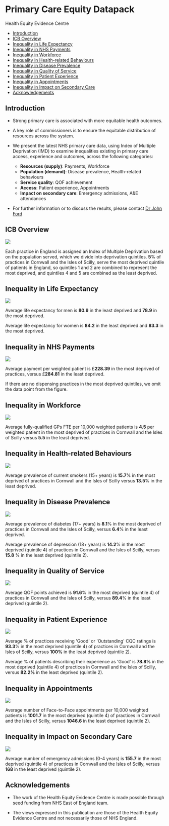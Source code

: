 # Primary Care Equity Datapack
Health Equity Evidence Centre

- [Introduction](#introduction)
- [ICB Overview](#icb-overview)
- [Inequality in Life Expectancy](#inequality-in-life-expectancy)
- [Inequality in NHS Payments](#inequality-in-nhs-payments)
- [Inequality in Workforce](#inequality-in-workforce)
- [Inequality in Health-related
  Behaviours](#inequality-in-health-related-behaviours)
- [Inequality in Disease Prevalence](#inequality-in-disease-prevalence)
- [Inequality in Quality of Service](#inequality-in-quality-of-service)
- [Inequality in Patient Experience](#inequality-in-patient-experience)
- [Inequality in Appointments](#inequality-in-appointments)
- [Inequality in Impact on Secondary
  Care](#inequality-in-impact-on-secondary-care)
- [Acknowledgements](#acknowledgements)

## Introduction

- Strong primary care is associated with more equitable health outcomes.

- A key role of commissioners is to ensure the equitable distribution of
  resources across the system.

- We present the latest NHS primary care data, using Index of Multiple
  Deprivation (IMD) to examine inequalities existing in primary care
  access, experience and outcomes, across the following categories:

  - **Resources (supply)**: Payments, Workforce
  - **Population (demand)**: Disease prevalence, Health-related
    behaviours
  - **Service quality**: QOF achievement
  - **Access**: Patient experience, Appointments
  - **Impact on secondary care**: Emergency admissions, A&E attendances

- For further information or to discuss the results, please contact [Dr
  John Ford](j.a.ford@qmul.ac.uk)

## ICB Overview

![](cornwall_files/figure-commonmark/overview-1.png)

Each practice in England is assigned an Index of Multiple Deprivation
based on the population served, which we divide into deprivation
quintiles. **5**% of practices in Cornwall and the Isles of Scilly,
serve the most deprived quintile of patients in England, so quintiles 1
and 2 are combined to represent the most deprived, and quintiles 4 and 5
are combined as the least deprived.

## Inequality in Life Expectancy

![](cornwall_files/figure-commonmark/Life_Expectancy-1.png)

Average life expectancy for men is **80.9** in the least deprived and
**78.9** in the most deprived.

Average life expectancy for women is **84.2** in the least deprived and
**83.3** in the most deprived.

## Inequality in NHS Payments

![](cornwall_files/figure-commonmark/payments-1.png)

Average payment per weighted patient is £**228.39** in the most deprived
of practices, versus £**284.81** in the least deprived.

If there are no dispensing practices in the most deprived quintiles, we
omit the data point from the figure.

## Inequality in Workforce

![](cornwall_files/figure-commonmark/workforce-1.png)

Average fully-qualified GPs FTE per 10,000 weighted patients is **4.5**
per weighted patient in the most deprived of practices in Cornwall and
the Isles of Scilly versus **5.5** in the least deprived.

## Inequality in Health-related Behaviours

![](cornwall_files/figure-commonmark/behaviours-1.png)

Average prevalence of current smokers (15+ years) is **15.7**% in the
most deprived of practices in Cornwall and the Isles of Scilly versus
**13.5**% in the least deprived.

## Inequality in Disease Prevalence

![](cornwall_files/figure-commonmark/prevalence-1.png)

Average prevalence of diabetes (17+ years) is **8.1**% in the most
deprived of practices in Cornwall and the Isles of Scilly, versus
**6.4**% in the least deprived.

Average prevalence of depression (18+ years) is **14.2**% in the most
deprived (quintile 4) of practices in Cornwall and the Isles of Scilly,
versus **15.8** % in the least deprived (quintile 2).

## Inequality in Quality of Service

![](cornwall_files/figure-commonmark/quality-1.png)

Average QOF points achieved is **91.6**% in the most deprived (quintile
4) of practices in Cornwall and the Isles of Scilly, versus **89.4**% in
the least deprived (quintile 2).

## Inequality in Patient Experience

![](cornwall_files/figure-commonmark/exp-1.png)

Average % of practices receiving 'Good' or 'Outstanding' CQC ratings is
**93.3**% in the most deprived (quintile 4) of practices in Cornwall and
the Isles of Scilly, versus **100%** in the least deprived (quintile 2).

Average % of patients describing their experience as 'Good' is **78.8%**
in the most deprived (quintile 4) of practices in Cornwall and the Isles
of Scilly, versus **82.2%** in the least deprived (quintile 2).

## Inequality in Appointments

![](cornwall_files/figure-commonmark/appts-1.png)

Average number of Face-to-Face appointments per 10,000 weighted patients
is **1001.7** in the most deprived (quintile 4) of practices in Cornwall
and the Isles of Scilly, versus **1046.6** in the least deprived
(quintile 2).

## Inequality in Impact on Secondary Care

![](cornwall_files/figure-commonmark/secondary-1.png)

Average number of emergency admissions (0-4 years) is **155.7** in the
most deprived (quintile 4) of practices in Cornwall and the Isles of
Scilly, versus **168** in the least deprived (quintile 2).

## Acknowledgements

- The work of the Health Equity Evidence Centre is made possible through
  seed funding from NHS East of England team.

- The views expressed in this publication are those of the Health Equity
  Evidence Centre and not necessarily those of NHS England.
